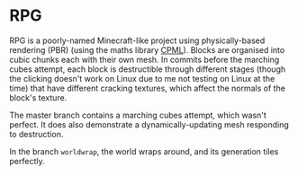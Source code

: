 # RPG

RPG is a poorly-named Minecraft-like project using physically-based rendering (PBR) (using the maths library [CPML](https://github.com/excessive/cpml)).
Blocks are organised into cubic chunks each with their own mesh.
In commits before the marching cubes attempt, each block is destructible through different stages (though the clicking doesn't work on Linux due to me not testing on Linux at the time) that have different cracking textures, which affect the normals of the block's texture.

The master branch contains a marching cubes attempt, which wasn't perfect.
It does also demonstrate a dynamically-updating mesh responding to destruction.

In the branch `worldwrap`, the world wraps around, and its generation tiles perfectly.
